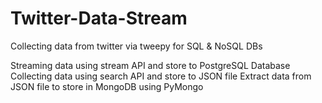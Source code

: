 # Twitter-Data-Stream

Collecting data from twitter via tweepy for SQL & NoSQL DBs

Streaming data using stream API and store to PostgreSQL Database
Collecting data using search API and store to JSON file
Extract data from JSON file to store in MongoDB using PyMongo

